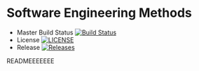 # Software Engineering Methods

- Master Build Status [![Build Status](https://travis-ci.org/kevin-chalmers/sem.svg?branch=master)](https://travis-ci.org/TDTM9001/sem)
- License [![LICENSE](https://img.shields.io/github/license/kevin-chalmers/sem.svg?style=flat-square)](https://github.com/TDTM9001/sem/blob/master/LICENSE)
- Release [![Releases](https://img.shields.io/github/release/kevin-chalmers/sem/all.svg?style=flat-square)](https://github.com/TDTM9001/sem/releases)

READMEEEEEEE